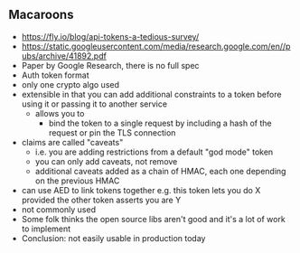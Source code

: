 ## Macaroons

- https://fly.io/blog/api-tokens-a-tedious-survey/
- https://static.googleusercontent.com/media/research.google.com/en//pubs/archive/41892.pdf
- Paper by Google Research, there is no full spec
- Auth token format
- only one crypto algo used
- extensible in that you can add additional constraints to a token before using
  it or passing it to another service
    - allows you to
        - bind the token to a single request by including a hash of the request
          or pin the TLS connection
- claims are called "caveats"
    - i.e. you are adding restrictions from a default "god mode" token
    - you can only add caveats, not remove
    - additional caveats added as a chain of HMAC, each one depending on the
      previous HMAC
- can use AED to link tokens together e.g. this token lets you do X provided the
  other token asserts you are Y
- not commonly used
- Some folk thinks the open source libs aren't good and it's a lot of work to
  implement
- Conclusion: not easily usable in production today
